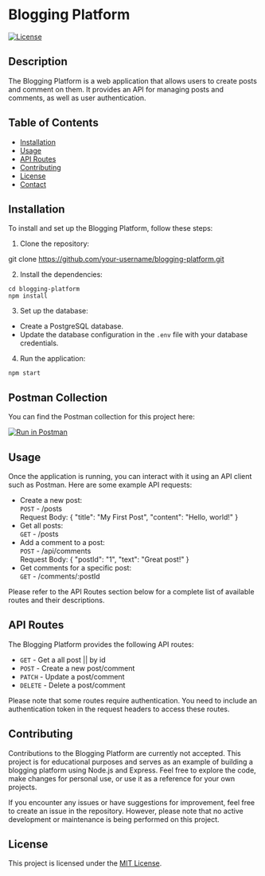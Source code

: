 # Blogging Platform

[![License](https://img.shields.io/badge/license-MIT-blue.svg)](LICENSE)

## Description

The Blogging Platform is a web application that allows users to create posts and comment on them. It provides an API for managing posts and comments, as well as user authentication.

## Table of Contents

- [Installation](#installation)
- [Usage](#usage)
- [API Routes](#api-routes)
- [Contributing](#contributing)
- [License](#license)
- [Contact](#contact)

## Installation

To install and set up the Blogging Platform, follow these steps:

1. Clone the repository:

git clone https://github.com/your-username/blogging-platform.git

2. Install the dependencies:

```
cd blogging-platform
npm install
```

3. Set up the database:

- Create a PostgreSQL database.
- Update the database configuration in the `.env` file with your database credentials.

4. Run the application:

```
npm start
```

## Postman Collection

You can find the Postman collection for this project here:

[![Run in Postman](https://run.pstmn.io/button.svg)](https://god.gw.postman.com/run-collection/28377473-42c9511e-163e-446c-9163-e3d2b4ac2ec7?action=collection%2Ffork&source=rip_markdown&collection-url=entityId%3D28377473-42c9511e-163e-446c-9163-e3d2b4ac2ec7%26entityType%3Dcollection%26workspaceId%3Dbc9c7fa7-6886-4ece-a405-288d44eb1203)

## Usage

Once the application is running, you can interact with it using an API client such as Postman. Here are some example API requests:

- Create a new post:  
  `POST` - /posts  
  Request Body: { "title": "My First Post", "content": "Hello, world!" }
- Get all posts:  
  `GET` - /posts
- Add a comment to a post:  
  `POST` - /api/comments  
  Request Body: { "postId": "1", "text": "Great post!" }
- Get comments for a specific post:  
  `GET` - /comments/:postId

Please refer to the API Routes section below for a complete list of available routes and their descriptions.

## API Routes

The Blogging Platform provides the following API routes:

- `GET` - Get a all post || by id
- `POST` - Create a new post/comment
- `PATCH` - Update a post/comment
- `DELETE` - Delete a post/comment

Please note that some routes require authentication. You need to include an authentication token in the request headers to access these routes.

## Contributing

Contributions to the Blogging Platform are currently not accepted. This project is for educational purposes and serves as an example of building a blogging platform using Node.js and Express. Feel free to explore the code, make changes for personal use, or use it as a reference for your own projects.

If you encounter any issues or have suggestions for improvement, feel free to create an issue in the repository. However, please note that no active development or maintenance is being performed on this project.

## License

This project is licensed under the [MIT License](LICENSE).

